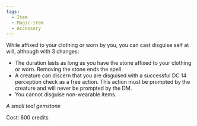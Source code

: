 ```yaml
---
tags:
  - Item
  - Magic-Item
  - Accessory
---
```

While affixed to your clothing or worn by you, you can cast disguise self at will, although with 3 changes:
- The duration lasts as long as you have the stone affixed to your clothing or worn. Removing the stone ends the spell.
- A creature can discern that you are disguised with a successful DC 14 perception check as a free action. This action must be prompted by the creature and will never be prompted by the DM.
- You cannot disguise non-wearable items.

*A small teal gemstone*

Cost: 600 credits
